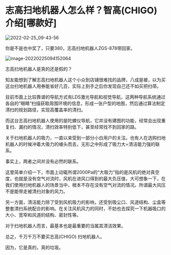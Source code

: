 # 志高扫地机器人怎么样？智高(CHIGO) 介绍[哪款好]

![2022-02-25_09-43-56](https://ossimg.yzitc.com/2022/02/25/879b15902d879.jpg)

你是不是也中奖了，只要380，志高扫地机器人ZGS-878带回家。

![image-20220225094152064](https://ossimg.yzitc.com/2022/02/25/586bbecf34266.png)

志高扫地机器人是真的还是假的？

知友能想到了解志高扫地机器人这个小众到店铺很难找的品牌，八成是被，以为买这台扫地机器人用券能省好几百，实际上到手之后你发现自己还不如买把扫帚。

目前市面上比较靠谱的导航方式有LDS激光导航和视觉导航，这两种导航系统通过各自的“眼睛”扫描获取周围环境的信息，形成一张户型的地图，然后通过算法制定清扫的规划路径，实现高覆盖率的清扫。

而这台志高扫地机器人使用的是陀螺仪导航，它并没有建图的功能，经常会出现重复扫、漏扫的情况，清扫效率特别低下，甚至经常找不到回家的路。

关于扫地机器人的吸力，一直以来受到一部分小白用户的关注。也有人在选购扫地机器人的时候冲着大吸力的噱头而去，无形之中形成了吸力大=清洁能力强的联系。

事实上，两者之间并没有必然的联系。

这里简单介绍一下，市面上动辄所谓2000Pa的“大吸力”指的是风机的绝对真空度，也就是没有空气对流时，风机在进风口得到的最大负压值，大可想象一下，在我们使用扫地机器人的场景当中，根本不存在没有空气对流的情况。所谓最大风压不是能带走被清扫对象的风力。

另一方面，清洁能力除了受到风机吸力的影响，还受到吸尘口、风道结构、尘盒等整套清扫系统配合的影响。在关注风机风力的同时，不妨也去探究一下机器吸口的大小、宽窄和风道的结构、密封性等。

对于扫地机器人而言，最基本也是最重要的当属其清洁效果。

总之，千万千万不要买志高(CHIGO) 扫地机器人。

因为，它是真的，真的垃圾。

